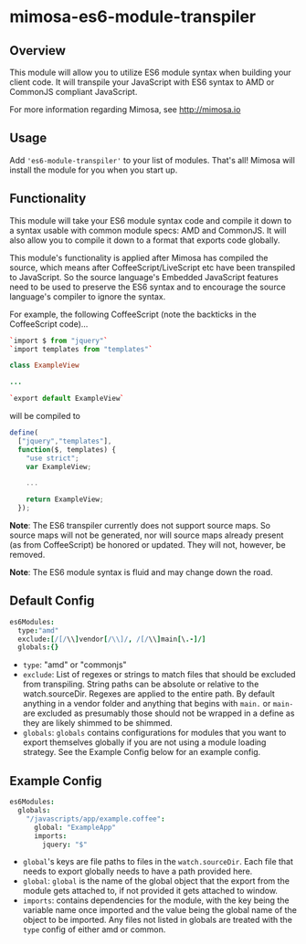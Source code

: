 mimosa-es6-module-transpiler
===========
## Overview

This module will allow you to utilize ES6 module syntax when building your client code.  It will transpile your JavaScript with ES6 syntax to AMD or CommonJS compliant JavaScript.

For more information regarding Mimosa, see http://mimosa.io

## Usage

Add `'es6-module-transpiler'` to your list of modules.  That's all!  Mimosa will install the module for you when you start up.

## Functionality

This module will take your ES6 module syntax code and compile it down to a syntax usable with common module specs: AMD and CommonJS. It will also allow you to compile it down to a format that exports code globally.

This module's functionality is applied after Mimosa has compiled the source, which means after CoffeeScript/LiveScript etc have been transpiled to JavaScript. So the source language's Embedded JavaScript features need to be used to preserve the ES6 syntax and to encourage the source language's compiler to ignore the syntax.

For example, the following CoffeeScript (note the backticks in the CoffeeScript code)...

```coffeescript
`import $ from "jquery"`
`import templates from "templates"`

class ExampleView

...

`export default ExampleView`
```

will be compiled to

```javascript
define(
  ["jquery","templates"],
  function($, templates) {
    "use strict";
    var ExampleView;

    ...

    return ExampleView;
  });
```


__Note__: The ES6 transpiler currently does not support source maps. So source maps will not be generated, nor will source maps already present (as from CoffeeScript) be honored or updated.  They will not, however, be removed.

__Note__: The ES6 module syntax is fluid and may change down the road.

## Default Config

```coffeescript
es6Modules:
  type:"amd"
  exclude:[/[/\\]vendor[/\\]/, /[/\\]main[\.-]/]
  globals:{}
```

- `type`: "amd" or "commonjs"
- `exclude`:  List of regexes or strings to match files that should be excluded from transpiling.  String paths can be absolute or relative to the watch.sourceDir.  Regexes are applied to the entire path. By default anything in a vendor folder and anything that begins with `main.` or `main-` are excluded as presumably those should not be wrapped in a define as they are likely shimmed to be shimmed.
- `globals`: `globals` contains configurations for modules that you want to export themselves globally if you are not using a module loading strategy. See the Example Config below for an example config.

## Example Config

```coffeescript
es6Modules:
  globals:
    "/javascripts/app/example.coffee":
      global: "ExampleApp"
      imports:
        jquery: "$"
````

- `global`'s keys are file paths to files in the `watch.sourceDir`. Each file that needs to export globally needs to have a path provided here.
- `global`: `global` is the name of the global object that the export from the module gets attached to, if not provided it gets attached to window.
- `imports`: contains dependencies for the module, with the key being the variable name once imported and the value being the global name of the object to be imported. Any files not listed in globals are treated with the `type` config of either amd or common.